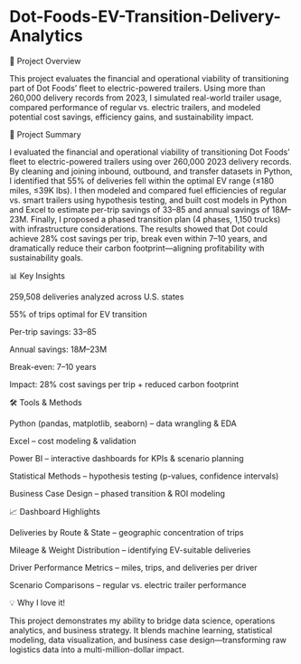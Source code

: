 # Dot-Foods-EV-Transition-Delivery-Analytics

📌 Project Overview

This project evaluates the financial and operational viability of transitioning part of Dot Foods’ fleet to electric-powered trailers. Using more than 260,000 delivery records from 2023, I simulated real-world trailer usage, compared performance of regular vs. electric trailers, and modeled potential cost savings, efficiency gains, and sustainability impact.

📝 Project Summary

I evaluated the financial and operational viability of transitioning Dot Foods’ fleet to electric-powered trailers using over 260,000 2023 delivery records. By cleaning and joining inbound, outbound, and transfer datasets in Python, I identified that 55% of deliveries fell within the optimal EV range (≤180 miles, ≤39K lbs). I then modeled and compared fuel efficiencies of regular vs. smart trailers using hypothesis testing, and built cost models in Python and Excel to estimate per-trip savings of $33–$85 and annual savings of $18M–$23M. Finally, I proposed a phased transition plan (4 phases, 1,150 trucks) with infrastructure considerations. The results showed that Dot could achieve 28% cost savings per trip, break even within 7–10 years, and dramatically reduce their carbon footprint—aligning profitability with sustainability goals.

📊 Key Insights

259,508 deliveries analyzed across U.S. states

55% of trips optimal for EV transition

Per-trip savings: $33–$85

Annual savings: $18M–$23M

Break-even: 7–10 years

Impact: 28% cost savings per trip + reduced carbon footprint



🛠️ Tools & Methods

Python (pandas, matplotlib, seaborn) – data wrangling & EDA

Excel – cost modeling & validation

Power BI – interactive dashboards for KPIs & scenario planning

Statistical Methods – hypothesis testing (p-values, confidence intervals)

Business Case Design – phased transition & ROI modeling



📈 Dashboard Highlights

Deliveries by Route & State – geographic concentration of trips

Mileage & Weight Distribution – identifying EV-suitable deliveries

Driver Performance Metrics – miles, trips, and deliveries per driver

Scenario Comparisons – regular vs. electric trailer performance



💡 Why I love it!

This project demonstrates my ability to bridge data science, operations analytics, and business strategy. It blends machine learning, statistical modeling, data visualization, and business case design—transforming raw logistics data into a multi-million-dollar impact.
